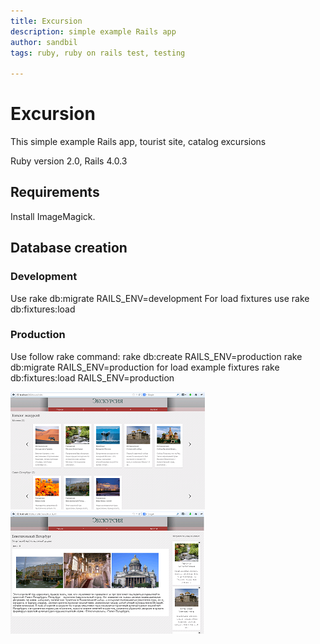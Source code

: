 ```yaml
---
title: Excursion
description: simple example Rails app
author: sandbil
tags: ruby, ruby on rails test, testing

---
```

Excursion
=========
This simple example Rails app, tourist site, catalog excursions 
 
 Ruby version 2.0, Rails 4.0.3
 
## Requirements

  Install ImageMagick.
  
## Database creation
### Development
 Use rake db:migrate RAILS_ENV=development
 For load fixtures use rake db:fixtures:load 

### Production
  Use follow rake command:
     rake db:create RAILS_ENV=production
     rake db:migrate RAILS_ENV=production
  for load example fixtures
     rake db:fixtures:load RAILS_ENV=production
 
[![screenshot1](/public/screenshot_th1.png)](/public/screenshot1.png)
[![screenshot2](/public/screenshot_th2.png)](/public/screenshot2.png)

